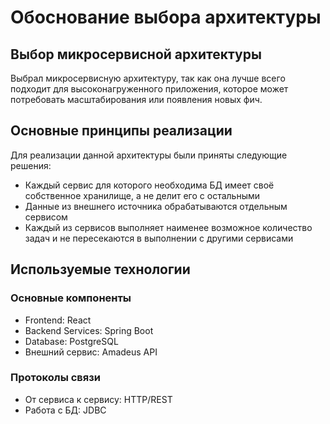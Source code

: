 # Обоснование выбора архитектуры

## Выбор микросервисной архитектуры

Выбрал микросервисную архитектуру, так как она лучше всего подходит для высоконагруженного приложения, которое может потребовать масштабирования или появления новых фич.

## Основные принципы реализации

Для реализации данной архитектуры были приняты следующие решения:

- Каждый сервис для которого необходима БД имеет своё собственное хранилище, а не делит его с остальными
- Данные из внешнего источника обрабатываются отдельным сервисом
- Каждый из сервисов выполняет наименее возможное количество задач и не пересекаются в выполнении с другими сервисами

## Используемые технологии

### Основные компоненты
- Frontend: React 
- Backend Services: Spring Boot 
- Database: PostgreSQL 
- Внешний сервис: Amadeus API 

### Протоколы связи
- От сервиса к сервису: HTTP/REST
- Работа с БД: JDBC
